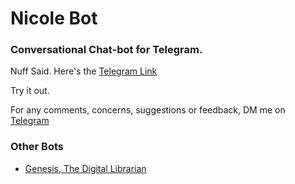 # Nicole Bot
### Conversational Chat-bot for Telegram.

Nuff Said. Here's the [Telegram Link](https://t.me/a_ignorant_mortal_bot)

Try it out. 

For any comments, concerns, suggestions or feedback, DM me on [Telegram](https://t.me/a_ignorant_mortal)

### Other Bots
* [Genesis, The Digital Librarian](https://t.me/genesis_lib_bot)
